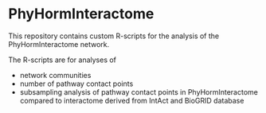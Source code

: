 # PhyHormInteractome

This repository contains custom R-scripts for the analysis of the PhyHormInteractome network.

The R-scripts are for analyses of

- network communities
- number of pathway contact points
- subsampling analysis of pathway contact points in PhyHormInteractome compared to interactome derived from IntAct and BioGRID database
